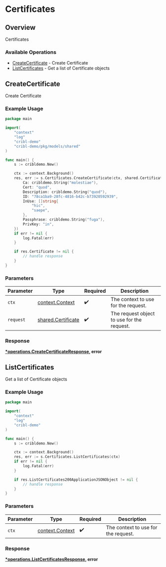 # Certificates

## Overview

Certificates

### Available Operations

* [CreateCertificate](#createcertificate) - Create Certificate
* [ListCertificates](#listcertificates) - Get a list of Certificate objects

## CreateCertificate

Create Certificate

### Example Usage

```go
package main

import(
	"context"
	"log"
	"cribl-demo"
	"cribl-demo/pkg/models/shared"
)

func main() {
    s := cribldemo.New()

    ctx := context.Background()
    res, err := s.Certificates.CreateCertificate(ctx, shared.Certificate{
        Ca: cribldemo.String("molestiae"),
        Cert: "quod",
        Description: cribldemo.String("quod"),
        ID: "78ca1ba9-28fc-4816-b42c-b73920592939",
        InUse: []string{
            "hic",
            "saepe",
        },
        Passphrase: cribldemo.String("fuga"),
        PrivKey: "in",
    })
    if err != nil {
        log.Fatal(err)
    }

    if res.Certificate != nil {
        // handle response
    }
}
```

### Parameters

| Parameter                                                | Type                                                     | Required                                                 | Description                                              |
| -------------------------------------------------------- | -------------------------------------------------------- | -------------------------------------------------------- | -------------------------------------------------------- |
| `ctx`                                                    | [context.Context](https://pkg.go.dev/context#Context)    | :heavy_check_mark:                                       | The context to use for the request.                      |
| `request`                                                | [shared.Certificate](../../models/shared/certificate.md) | :heavy_check_mark:                                       | The request object to use for the request.               |


### Response

**[*operations.CreateCertificateResponse](../../models/operations/createcertificateresponse.md), error**


## ListCertificates

Get a list of Certificate objects

### Example Usage

```go
package main

import(
	"context"
	"log"
	"cribl-demo"
)

func main() {
    s := cribldemo.New()

    ctx := context.Background()
    res, err := s.Certificates.ListCertificates(ctx)
    if err != nil {
        log.Fatal(err)
    }

    if res.ListCertificates200ApplicationJSONObject != nil {
        // handle response
    }
}
```

### Parameters

| Parameter                                             | Type                                                  | Required                                              | Description                                           |
| ----------------------------------------------------- | ----------------------------------------------------- | ----------------------------------------------------- | ----------------------------------------------------- |
| `ctx`                                                 | [context.Context](https://pkg.go.dev/context#Context) | :heavy_check_mark:                                    | The context to use for the request.                   |


### Response

**[*operations.ListCertificatesResponse](../../models/operations/listcertificatesresponse.md), error**

